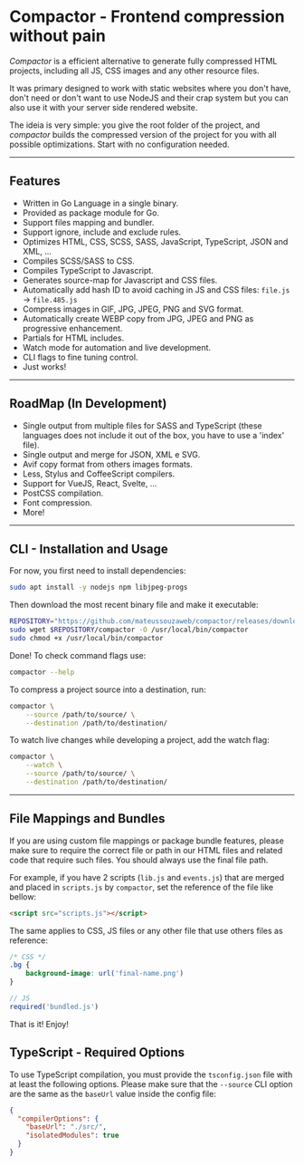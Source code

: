 # Compactor - Frontend compression without pain

*Compactor* is a efficient alternative to generate fully compressed HTML projects, including all JS, CSS images and any other resource files.

It was primary designed to work with static websites where you don't have, don't need or don't want to use NodeJS and their crap system but you can also use it with your server side rendered website.

The ideia is very simple: you give the root folder of the project, and *compactor* builds the compressed version of the project for you with all possible optimizations. Start with no configuration needed.

----

## Features

- Written in Go Language in a single binary.
- Provided as package module for Go.
- Support files mapping and bundler.
- Support ignore, include and exclude rules.
- Optimizes HTML, CSS, SCSS, SASS, JavaScript, TypeScript, JSON and XML, ...
- Compiles SCSS/SASS to CSS.
- Compiles TypeScript to Javascript.
- Generates source-map for Javascript and CSS files.
- Automatically add hash ID to avoid caching in JS and CSS files: ``file.js`` -> ``file.485.js``
- Compress images in GIF, JPG, JPEG, PNG and SVG format.
- Automatically create WEBP copy from JPG, JPEG and PNG as progressive enhancement.
- Partials for HTML includes.
- Watch mode for automation and live development.
- CLI flags to fine tuning control.
- Just works!

----

## RoadMap (In Development)

- Single output from multiple files for SASS and TypeScript (these languages does not include it out of the box, you have to use a 'index' file).
- Single output and merge for JSON, XML e SVG.
- Avif copy format from others images formats.
- Less, Stylus and CoffeeScript compilers.
- Support for VueJS, React, Svelte, ...
- PostCSS compilation.
- Font compression.
- More!

----

## CLI - Installation and Usage

For now, you first need to install dependencies:

```bash
sudo apt install -y nodejs npm libjpeg-progs
```

Then download the most recent binary file and make it executable:

```bash
REPOSITORY="https://github.com/mateussouzaweb/compactor/releases/download/latest"
sudo wget $REPOSITORY/compactor -O /usr/local/bin/compactor
sudo chmod +x /usr/local/bin/compactor
```

Done! To check command flags use:

```bash
compactor --help
```

To compress a project source into a destination, run:

```bash
compactor \
    --source /path/to/source/ \
    --destination /path/to/destination/
```

To watch live changes while developing a project, add the watch flag:

```bash
compactor \
    --watch \
    --source /path/to/source/ \
    --destination /path/to/destination/
```

----

## File Mappings and Bundles

If you are using custom file mappings or package bundle features, please make sure to require the correct file or path in our HTML files and related code that require such files. You should always use the final file path.

For example, if you have 2 scripts (``lib.js`` and ``events.js``) that are merged and placed in ``scripts.js`` by ``compactor``, set the reference of the file like bellow:

```html
<script src="scripts.js"></script>
```

The same applies to CSS, JS files or any other file that use others files as reference:

```css
/* CSS */
.bg {
    background-image: url('final-name.png')
}
```

```js
// JS
required('bundled.js')
```

That is it! Enjoy!

## TypeScript - Required Options

To use TypeScript compilation, you must provide the ``tsconfig.json`` file with at least the following options. Please make sure that the ``--source`` CLI option are the same as the ``baseUrl`` value inside the config file:

```json
{
  "compilerOptions": {
    "baseUrl": "./src/",
    "isolatedModules": true
  }
}
```
